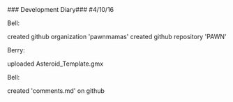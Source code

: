 <div>
### Development Diary###
#4/10/16


Bell: 
<p>
created github organization 'pawnmamas'
created github repository 'PAWN'
</p>

Berry:
<p>
uploaded Asteroid_Template.gmx
</p>
<p>

Bell:
<p>
created 'comments.md' on github
</p>
</div>
